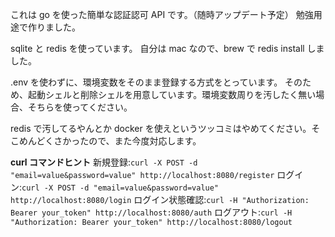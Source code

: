 これは go を使った簡単な認証認可 API です。（随時アップデート予定）
勉強用途で作りました。

sqlite と redis を使っています。
自分は mac なので、brew で redis install しました。

.env を使わずに、環境変数をそのまま登録する方式をとっています。
そのため、起動シェルと削除シェルを用意しています。環境変数周りを汚したく無い場合、そちらを使ってください。

redis で汚してるやんとか docker を使えというツッコミはやめてください。そこめんどくさかったので、また今度対応します。

**curl コマンドヒント**
新規登録:`curl -X POST -d "email=value&password=value" http://localhost:8080/register`
ログイン:`curl -X POST -d "email=value&password=value" http://localhost:8080/login`
ログイン状態確認:`curl -H "Authorization: Bearer your_token" http://localhost:8080/auth`
ログアウト:`curl -H "Authorization: Bearer your_token" http://localhost:8080/logout`
